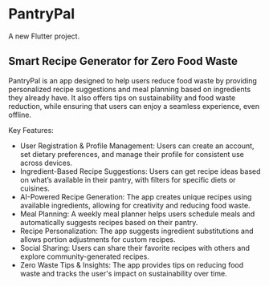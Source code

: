# PantryPal

A new Flutter project.

## Smart Recipe Generator for Zero Food Waste

PantryPal is an app designed to help users reduce food waste by providing personalized recipe suggestions and meal planning based on ingredients they already have. It also offers tips on sustainability and food waste reduction, while ensuring that users can enjoy a seamless experience, even offline.

Key Features:

- User Registration & Profile Management: Users can create an account, set dietary preferences, and manage their profile for consistent use across devices.
- Ingredient-Based Recipe Suggestions: Users can get recipe ideas based on what’s available in their pantry, with filters for specific diets or cuisines.
- AI-Powered Recipe Generation: The app creates unique recipes using available ingredients, allowing for creativity and reducing food waste.
- Meal Planning: A weekly meal planner helps users schedule meals and automatically suggests recipes based on their pantry.
- Recipe Personalization: The app suggests ingredient substitutions and allows portion adjustments for custom recipes.
- Social Sharing: Users can share their favorite recipes with others and explore community-generated recipes.
- Zero Waste Tips & Insights: The app provides tips on reducing food waste and tracks the user's impact on sustainability over time.

